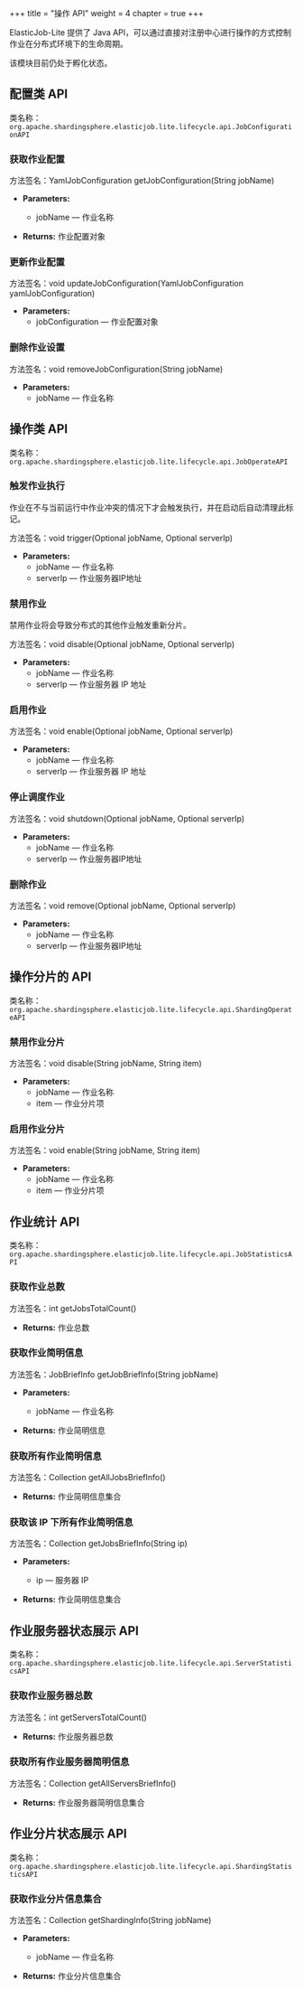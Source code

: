 +++
title = "操作 API"
weight = 4
chapter = true
+++

ElasticJob-Lite 提供了 Java API，可以通过直接对注册中心进行操作的方式控制作业在分布式环境下的生命周期。

该模块目前仍处于孵化状态。

## 配置类 API

类名称：`org.apache.shardingsphere.elasticjob.lite.lifecycle.api.JobConfigurationAPI`

### 获取作业配置

方法签名：YamlJobConfiguration getJobConfiguration(String jobName)

* **Parameters:** 
  * jobName — 作业名称

* **Returns:** 作业配置对象

### 更新作业配置

方法签名：void updateJobConfiguration(YamlJobConfiguration yamlJobConfiguration)

* **Parameters:** 
  * jobConfiguration — 作业配置对象

### 删除作业设置 

方法签名：void removeJobConfiguration(String jobName)

* **Parameters:** 
  * jobName — 作业名称

## 操作类 API

类名称：`org.apache.shardingsphere.elasticjob.lite.lifecycle.api.JobOperateAPI`

### 触发作业执行

作业在不与当前运行中作业冲突的情况下才会触发执行，并在启动后自动清理此标记。

方法签名：void trigger(Optional<String> jobName, Optional<String> serverIp)

* **Parameters:**
  * jobName — 作业名称
  * serverIp — 作业服务器IP地址

### 禁用作业

禁用作业将会导致分布式的其他作业触发重新分片。

方法签名：void disable(Optional<String> jobName, Optional<String> serverIp)

* **Parameters:**
  * jobName — 作业名称
  * serverIp — 作业服务器 IP 地址

### 启用作业

方法签名：void enable(Optional<String> jobName, Optional<String> serverIp)

* **Parameters:**
  * jobName — 作业名称
  * serverIp — 作业服务器 IP 地址

### 停止调度作业

方法签名：void shutdown(Optional<String> jobName, Optional<String> serverIp)

* **Parameters:**
  * jobName — 作业名称
  * serverIp — 作业服务器IP地址

### 删除作业

方法签名：void remove(Optional<String> jobName, Optional<String> serverIp)

* **Parameters:**
  * jobName — 作业名称
  * serverIp — 作业服务器IP地址

## 操作分片的 API

类名称：`org.apache.shardingsphere.elasticjob.lite.lifecycle.api.ShardingOperateAPI`

### 禁用作业分片

方法签名：void disable(String jobName, String item)

* **Parameters:**
  * jobName — 作业名称
  * item — 作业分片项

### 启用作业分片

方法签名：void enable(String jobName, String item)

* **Parameters:**
  * jobName — 作业名称
  * item — 作业分片项

## 作业统计 API

类名称：`org.apache.shardingsphere.elasticjob.lite.lifecycle.api.JobStatisticsAPI`

### 获取作业总数

方法签名：int getJobsTotalCount()

* **Returns:** 作业总数

### 获取作业简明信息

方法签名：JobBriefInfo getJobBriefInfo(String jobName)

* **Parameters:**
  * jobName — 作业名称
 
* **Returns:** 作业简明信息

### 获取所有作业简明信息

方法签名：Collection<JobBriefInfo> getAllJobsBriefInfo()

* **Returns:** 作业简明信息集合

### 获取该 IP 下所有作业简明信息

方法签名：Collection<JobBriefInfo> getJobsBriefInfo(String ip)

* **Parameters:**
  * ip — 服务器 IP
 
* **Returns:** 作业简明信息集合

## 作业服务器状态展示 API

类名称：`org.apache.shardingsphere.elasticjob.lite.lifecycle.api.ServerStatisticsAPI`

### 获取作业服务器总数

方法签名：int getServersTotalCount()

* **Returns:** 作业服务器总数

### 获取所有作业服务器简明信息

方法签名：Collection<ServerBriefInfo> getAllServersBriefInfo()

* **Returns:** 作业服务器简明信息集合

## 作业分片状态展示 API

类名称：`org.apache.shardingsphere.elasticjob.lite.lifecycle.api.ShardingStatisticsAPI`

### 获取作业分片信息集合

方法签名：Collection<ShardingInfo> getShardingInfo(String jobName)

* **Parameters:**
  * jobName — 作业名称
 
* **Returns:** 作业分片信息集合
